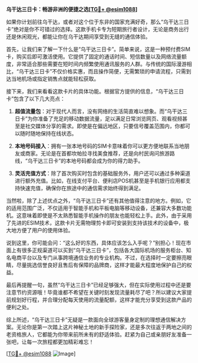 **乌干达三日卡：畅游非洲的便捷之选[[TG💪+ @esim1088](https://t.me/s/esim1088)]**

如果你计划前往乌干达，或者对这个位于东非的国家充满好奇，那么“乌干达三日卡”绝对是你不可错过的选择。这款手机卡专为短期旅行者设计，无论是商务出行还是休闲观光，都能让你在乌干达期间享受到无缝的通信体验。

首先，让我们来了解一下什么是“乌干达三日卡”。简单来说，这是一种预付费SIM卡，购买后即可激活使用。它提供了固定的通话时间、短信数量以及网络流量额度，非常适合那些需要在短时间内频繁使用通讯服务的人群。与传统的国际漫游相比，“乌干达三日卡”不仅价格实惠，而且操作简便，无需繁琐的申请流程，只需到达当地机场或指定销售点就能轻松获取。

接下来，我们来看看这款卡片的具体功能。根据官方提供的信息，“乌干达三日卡”包含了以下几大亮点：

1. **超值流量包**：对于现代人而言，没有网络的生活简直难以想象。而“乌干达三日卡”为你准备了充足的移动数据流量，足以满足日常浏览网页、观看视频甚至是社交媒体分享的需求。即使是在偏远地区，只要信号覆盖范围内，你都可以随时随地保持在线状态。

2. **本地号码接入**：拥有一张本地号码的SIM卡意味着你可以更方便地联系当地朋友或商家。无论是在首都坎帕拉寻找美食推荐，还是向村民询问旅游路线，“乌干达三日卡”的本地号码都会成为你的得力助手。

3. **灵活充值方式**：除了首次购买时包含的基础服务外，用户还可以通过多种渠道进行额外充值。比如，在线支付平台、便利店POS机甚至是手机银行应用都支持快速充值，确保你在旅途中的通信需求始终得到满足。

当然啦，除了上述优点之外，“乌干达三日卡”还有其他值得注意的地方。例如，它的适用范围广泛，不仅适用于智能手机和平板电脑等移动设备，还兼容大多数功能机。这意味着即使是不太熟悉智能手机操作的朋友也能轻松上手。此外，由于采用了先进的ESIM技术，这款卡片无需物理剪卡即可安装到支持该技术的设备中，极大地方便了用户的使用体验。

说到这里，你可能会问：“这么好的东西，具体应该怎么入手呢？”别担心！现在市面上有很多正规渠道可以买到“乌干达三日卡”，包括各大国际机场的服务柜台、知名电商平台以及专门从事跨境通信业务的专业机构。不过，在选择时一定要擦亮眼睛，尽量挑选信誉良好且售后有保障的品牌商，这样才能最大程度地保护自己的权益。

最后再提醒一句，虽然“乌干达三日卡”已经足够强大，但在实际使用过程中还是要注意节约资源哦！毕竟谁都不希望在关键时刻发现流量耗尽了吧？所以建议大家提前规划好行程，并合理分配每天使用的流量配额，这样才能充分享受到这款产品的便利之处。

综上所述，“乌干达三日卡”无疑是一款面向全球游客量身定制的理想通信解决方案。无论你是第一次踏上这片神秘土地的新手探险家，还是多次往返于两地之间的老资格旅人，它都能为你带来前所未有的舒适体验。赶紧为自己或亲朋好友准备一张吧，让每一次旅程都更加精彩难忘！

[[TG💪+ @esim1088](https://t.me/s/esim1088) ![Image](https://i.postimg.cc/4NQfJmqS/Snipaste-2025-05-13-00-14-12.png)]